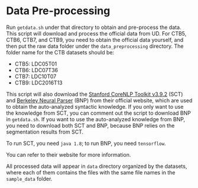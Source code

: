 # Data Pre-processing

Run `getdata.sh` under that directory to obtain and pre-process the data. This script will download and process the official data from UD. For CTB5, CTB6, CTB7, and CTB9, you need to obtain the official data yourself, and then put the raw data folder under the `data_preprocessing` directory. The folder name for the CTB datasets should be:

* CTB5: LDC05T01
* CTB6: LDC07T36
* CTB7: LDC10T07
* CTB9: LDC2016T13

This script will also download the [Stanford CoreNLP Toolkit v3.9.2](https://stanfordnlp.github.io/CoreNLP/history.html) (SCT) and [Berkeley Neural Parser](https://github.com/nikitakit/self-attentive-parser) (BNP) from their official website, which are used to obtain the auto-analyzed syntactic knowledge. If you only want to use the knowledge from SCT, you can comment out the script to download BNP in `getdata.sh`. If you want to use the auto-analyzed knowledge from BNP, you need to download both SCT and BNP, because BNP relies on the segmentation results from SCT. 

To run SCT, you need `java 1.8`; to run BNP, you need `tensorflow`.

You can refer to their website for more information.

All processed data will appear in `data` directory organized by the datasets, where each of them contains the files with the same file names in the `sample_data` folder.
